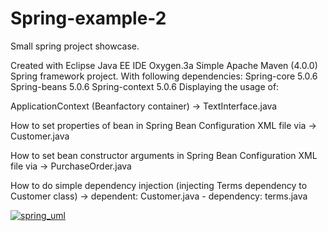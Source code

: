 # Spring-example-2

Small spring project showcase.

Created with Eclipse Java EE IDE Oxygen.3a
Simple Apache Maven (4.0.0) Spring framework project.
With following dependencies:
Spring-core 5.0.6
Spring-beans 5.0.6
Spring-context 5.0.6
Displaying the usage of:

ApplicationContext (Beanfactory container) -> TextInterface.java

How to set properties of bean in Spring Bean Configuration XML file via -> Customer.java

How to set bean constructor arguments in Spring Bean Configuration XML file via -> PurchaseOrder.java

How to do simple dependency injection (injecting Terms dependency to Customer class) -> dependent: Customer.java - dependency: terms.java


<a href="https://imgbb.com/"><img src="https://image.ibb.co/iChgf8/spring_uml.png" alt="spring_uml" border="0"></a>
